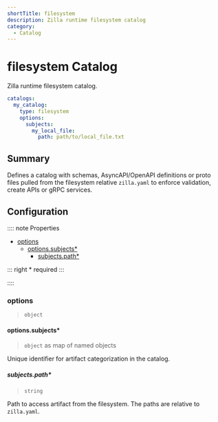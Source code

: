 ```yaml
---
shortTitle: filesystem
description: Zilla runtime filesystem catalog
category:
  - Catalog
---
```


# filesystem Catalog

Zilla runtime filesystem catalog.

```yaml {2}
catalogs:
  my_catalog:
    type: filesystem
    options:
      subjects:
        my_local_file:
          path: path/to/local_file.txt
```

## Summary

Defines a catalog with schemas, AsyncAPI/OpenAPI definitions or proto files pulled from the filesystem relative `zilla.yaml` to enforce validation, create APIs or gRPC services.

## Configuration

:::: note Properties

- [options](#options)
  - [options.subjects\*](#options-subjects)
    - [subjects.path\*](#subjects-path)

::: right
\* required
:::

::::

### options

> `object`

#### options.subjects\*

> `object` as map of named objects

Unique identifier for artifact categorization in the catalog.

##### subjects.path\*

> `string`

Path to access artifact from the filesystem. The paths are relative to `zilla.yaml`.
